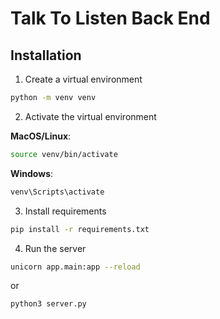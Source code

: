 # Talk To Listen Back End

## Installation
1. Create a virtual environment
```bash
python -m venv venv
```

2. Activate the virtual environment

**MacOS/Linux**:
```bash
source venv/bin/activate
```

**Windows**:
```bash
venv\Scripts\activate
```

3. Install requirements
```bash
pip install -r requirements.txt
```

4. Run the server
```bash
unicorn app.main:app --reload
```

or
```bash
python3 server.py
```